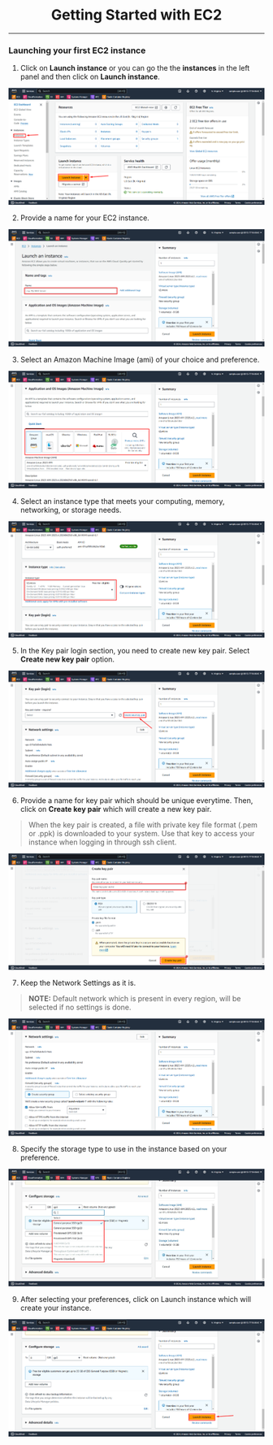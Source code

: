 <h1 align="middle"> Getting Started with EC2 </h1>

---

### Launching your first EC2 instance

1. Click on **Launch instance** or you can go the the **instances** in the left panel and then click on **Launch instance**.

![](./Screenshot/launch_instance.png)

2. Provide a name for your EC2 instance. 

![](./Screenshot/name_instance.png)

3. Select an Amazon Machine Image (ami) of your choice and preference.
  
![](./Screenshot/select_ami.png)

4. Select an instance type that meets your computing, memory, networking, or storage needs.

![](./Screenshot/instance_type.png)

5. In the Key pair login section, you need to create new key pair. Select **Create new key pair** option. 

![](./Screenshot/select_keypair.png)

6. Provide a name for key pair which should be unique everytime. Then, click on **Create key pair** which will create a new key pair.

> When the key pair is created, a file with private key file format (.pem or .ppk) is downloaded to your system. Use that key to access your instance when logging in through ssh client.

![](./Screenshot/create_keypair.png)

7. Keep the Network Settings as it is.

> **NOTE:** Default network which is present in every region, will be selected if no settings is done.

![](./Screenshot/select_network.png)

8. Specify the storage type to use in the instance based on your preference.

![](./Screenshot/select_storage.png)

9. After selecting your preferences, click on Launch instance which will create your instance.

![](./Screenshot/create_instance.png)
